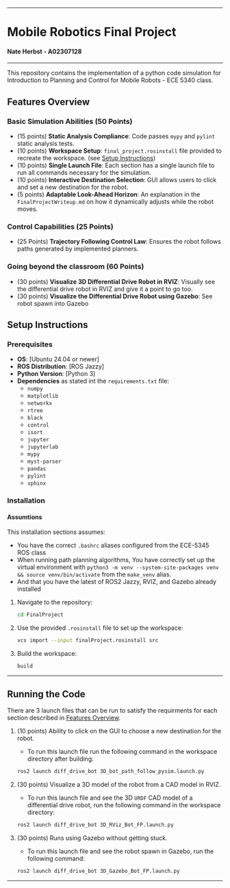 
---
# Mobile Robotics Final Project
#### Nate Herbst - A02307128
---

This repository contains the implementation of a python code simulation for Introduction to Planning and Control for Mobile Robots - ECE 5340 class. 

## Features Overview

### Basic Simulation Abilities (50 Points)
- (15 points) **Static Analysis Compliance**: Code passes `mypy` and `pylint` static analysis tests.
- (10 points) **Workspace Setup**: `final_project.rosinstall` file provided to recreate the workspace. (see [Setup Instructions](#setup-instructions))
- (10 points) **Single Launch File**: Each section has a single launch file to run all commands necessary for the simulation.
- (10 points) **Interactive Destination Selection**: GUI allows users to click and set a new destination for the robot.
- (5 points) **Adaptable Look-Ahead Horizon**: An explanation in the `FinalProjectWriteup.md` on how it dynamically adjusts while the robot moves.


### Control Capabilities (25 Points)
- (25 Points) **Trajectory Following Control Law**: Ensures the robot follows paths generated by implemented planners.

### Going beyond the classroom (60 Points)
- (30 points) **Visualize 3D Differential Drive Robot in RVIZ**: Visually see the differential drive robot in RVIZ and give it a point to go too.
- (30 points) **Visualize the Differential Drive Robot using Gazebo**: See robot spawn into Gazebo

## Setup Instructions

### Prerequisites
- **OS**: [Ubuntu 24.04 or newer]
- **ROS Distribution**: [ROS Jazzy]
- **Python Version**: [Python 3]
- **Dependencies** as stated int the  `requirements.txt` file:
  - `numpy`
  - `matplotlib`
  - `networkx`
  - `rtree`
  - `black`
  - `control`
  - `isort`
  - `jupyter`
  - `jupyterlab`
  - `mypy`
  - `myst-parser`
  - `pandas`
  - `pylint`
  - `sphinx`

### Installation

#### Assumtions
This installation sections assumes:
- You have the correct `.bashrc` aliases configured from the ECE-5345 ROS class 
- When running path planning algorithms, You have correctly set up the virtual environment with `python3 -m venv --system-site-packages venv && source venv/bin/activate` from the `make_venv` alias.
- And that you have the latest of ROS2 Jazzy, RVIZ, and Gazebo already installed 

1. Navigate to the repository:
   ```bash
   cd FinalProject
   ```
2. Use the provided `.rosinstall` file to set up the workspace:
   ```bash
   vcs import --input finalProject.rosinstall src
   ```
3. Build the workspace:
   ```bash
   build
   ```

---

## Running the Code

There are 3 launch files that can be run to satisfy the requirments for each section described in [Features Overview](#features-overview).

1. (10 points) Ability to click on the GUI to choose a new destination for the robot.
   - To run this launch file run the following command in the workspace directory after building:
   ```bash
   ros2 launch diff_drive_bot 3D_bot_path_follow_pysim.launch.py
   ```

2. (30 points) Visualize a 3D model of the robot from a CAD model in RVIZ.
   - To run this launch file and see the 3D `URDF` CAD model of a differential drive robot, run the following command in the workspace directory:
   ```bash
   ros2 launch diff_drive_bot 3D_RViz_Bot_FP.launch.py
   ```

3. (30 points) Runs using Gazebo without getting stuck.
   - To run this launch file and see the robot spawn in Gazebo, run the following command:
   ```bash
   ros2 launch diff_drive_bot 3D_Gazebo_Bot_FP.launch.py
   ```

---